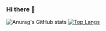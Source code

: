 ### Hi there 👋

![Anurag's GitHub stats](https://github-readme-stats.vercel.app/api?username=Zo0med&show_icons=true&theme=radical)
[![Top Langs](https://github-readme-stats.vercel.app/api/top-langs/?username=anuraghazra&layout=compact&theme=radical)](https://github.com/anuraghazra/github-readme-stats)
